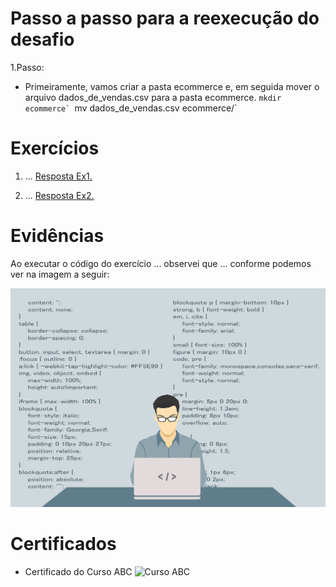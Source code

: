 
# Passo a passo para a reexecução do desafio 

1.Passo:  
* Primeiramente, vamos criar a pasta ecommerce e, em seguida mover o arquivo dados_de_vendas.csv para a pasta ecommerce.
        ```mkdir ecommerce`
        ```mv dados_de_vendas.csv ecommerce/`


# Exercícios


1. ...
[Resposta Ex1.](exercicios/ex1.txt)


2. ...
[Resposta Ex2.](exercicios/ex2.txt)




# Evidências


Ao executar o código do exercício ... observei que ... conforme podemos ver na imagem a seguir:


![Evidencia 1](evidencias/sample.webp)



# Certificados


- Certificado do Curso ABC
![Curso ABC](certificados/certificado1.png)


